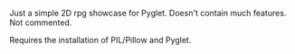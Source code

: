 Just a simple 2D rpg showcase for Pyglet. Doesn't contain much features. Not commented.

Requires the installation of PIL/Pillow and Pyglet.
